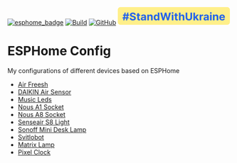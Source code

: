 [![esphome_badge](https://img.shields.io/static/v1?label=ESPHome&message=Config&color=blue&logo=esphome)](https://esphome.io/)
[![Build](https://github.com/andrewjswan/esphome-config/actions/workflows/build.yaml/badge.svg)](https://github.com/andrewjswan/esphome-config/actions/workflows/build.yaml)
[![GitHub](https://img.shields.io/github/license/andrewjswan/esphome-config?color=blue)](https://github.com/andrewjswan/esphome-config/blob/master/LICENSE)
[![StandWithUkraine](https://raw.githubusercontent.com/vshymanskyy/StandWithUkraine/main/badges/StandWithUkraine.svg)](https://github.com/vshymanskyy/StandWithUkraine/blob/main/docs/README.md)

# ESPHome Config
My configurations of different devices based on ESPHome

- [Air Freesh](air-fresh.md)
- [DAIKIN Air Sensor](daikin-air-sensor.md)
- [Music Leds](music-leds.md)
- [Nous A1 Socket](nous-a1.md)
- [Nous A8 Socket](nous-a8.md)
- [Senseair S8 Light](senseair-s8.md)
- [Sonoff Mini Desk Lamp](somoff-mini-desk-lamp.md)
- [Svitlobot](https://github.com/andrewjswan/svitlobot/)
- [Matrix Lamp](https://andrewjswan.github.io/matrix-lamp/)
- [Pixel Clock](https://andrewjswan.github.io/pixel-clock/)
